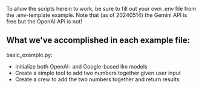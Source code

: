 To allow the scripts herein to work, be sure to fill out your own .env file from the 
.env-template example. Note that (as of 20240514) the Gemini API is free but the OpenAI 
API is not!

## What we've accomplished in each example file:

basic_example.py: 
* Initialize both OpenAI- and Google-based llm models
* Create a simple tool to add two numbers together given user input
* Create a crew to add the two numbers together and return results

